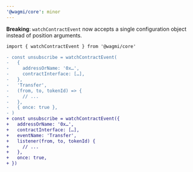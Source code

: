```yaml
---
'@wagmi/core': minor
---
```


**Breaking**: `watchContractEvent` now accepts a single configuration object instead of position arguments.

```diff
import { watchContractEvent } from '@wagmi/core'

- const unsubscribe = watchContractEvent(
-   {
-     addressOrName: '0x…',
-     contractInterface: […],
-   },
-   'Transfer',
-   (from, to, tokenId) => {
-     // ...
-   },
-   { once: true },
- )
+ const unsubscribe = watchContractEvent({
+   addressOrName: '0x…',
+   contractInterface: […],
+   eventName: 'Transfer',
+   listener(from, to, tokenId) {
+     // ...
+   },
+   once: true,
+ })
```
